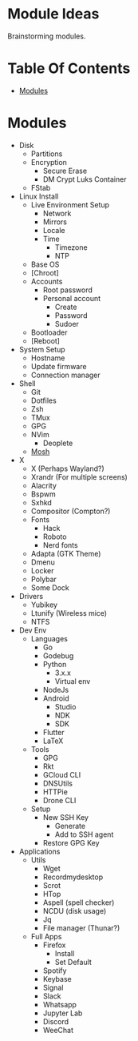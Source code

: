 # Module Ideas
Brainstorming modules.

# Table Of Contents
- [Modules](#modules)

# Modules
- Disk
	- Partitions
	- Encryption
		- Secure Erase
		- DM Crypt Luks Container
	- FStab
- Linux Install
	- Live Environment Setup
		- Network
		- Mirrors
		- Locale
		- Time
			- Timezone
			- NTP
	- Base OS
	- [Chroot]
	- Accounts
		- Root password
		- Personal account
			- Create
			- Password
			- Sudoer
	- Bootloader
	- [Reboot]
- System Setup
	- Hostname
	- Update firmware
	- Connection manager
- Shell
	- Git
	- Dotfiles
	- Zsh
	- TMux
	- GPG
	- NVim
		- Deoplete
	- [Mosh](https://mosh.org/)
- X
	- X (Perhaps Wayland?)
	- Xrandr (For multiple screens)
	- Alacrity
	- Bspwm
	- Sxhkd
	- Compositor (Compton?)
	- Fonts
		- Hack
		- Roboto
		- Nerd fonts
	- Adapta (GTK Theme)
	- Dmenu
	- Locker
	- Polybar
	- Some Dock
- Drivers
	- Yubikey
	- Ltunify (Wireless mice)
	- NTFS
- Dev Env
	- Languages
		- Go
		- Godebug
		- Python
			- 3.x.x
			- Virtual env
		- NodeJs
		- Android
			- Studio
			- NDK
			- SDK
		- Flutter
		- LaTeX
	- Tools
		- GPG
		- Rkt
		- GCloud CLI
		- DNSUtils
		- HTTPie
		- Drone CLI
	- Setup
		- New SSH Key
			- Generate
			- Add to SSH agent
		- Restore GPG Key
- Applications
	- Utils
		- Wget
		- Recordmydesktop
		- Scrot
		- HTop
		- Aspell (spell checker)
		- NCDU (disk usage)
		- Jq
		- File manager (Thunar?)
	- Full Apps
		- Firefox
			- Install
			- Set Default
		- Spotify
		- Keybase
		- Signal
		- Slack
		- Whatsapp
		- Jupyter Lab
		- Discord
		- WeeChat
